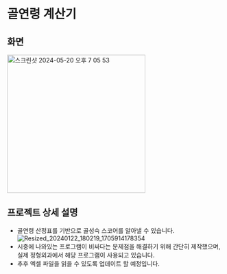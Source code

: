 # 골연령 계산기

## 화면
<img width="322" alt="스크린샷 2024-05-20 오후 7 05 53" src="https://github.com/fnfn0901/boneage/assets/89966409/aeffb141-2a9b-4fa8-a15a-9b054d7599d4">

## 프로젝트 상세 설명
- 골연령 산정표를 기반으로 골성숙 스코어를 알아낼 수 있습니다.
![Resized_20240122_180219_1705914178354](https://github.com/fnfn0901/boneage/assets/89966409/7cc11cac-cc0a-4b43-8ec2-362cbdf3941a)
- 시중에 나와있는 프로그램이 비싸다는 문제점을 해결하기 위해 간단히 제작했으며, 실제 정형외과에서 해당 프로그램이 사용되고 있습니다.
- 추후 엑셀 파일을 읽을 수 있도록 업데이트 할 예정입니다.
